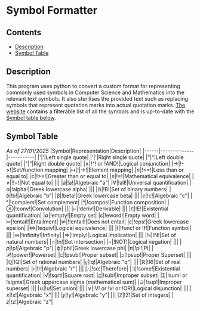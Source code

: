 # Symbol Formatter
## Contents
- [Description](#description)
- [Symbol Table](#symbol-table)

## Description
This program uses python to convert a custom format for representing commonly used symbols in Computer Science and Mathematics into the relevant text symbols. It also sterilises the provided text such as replacing symbols that represent quotation marks into actual quotation marks.
[The website](index.html) contains a filterable list of all the symbols and is up-to-date with the [Symbol table below](#symbol-table).

## Symbol Table
_As of 27/01/2025_
|Symbol|Representation|Description|
|------|--------------|-----------|
|'|‘|Left single quote|
|'|’|Right single quote|
|"|“|Left double quote|
|"|”|Right double quote|
|∧|!^! or !AND!|Logical conjunction|
|→|!->!|Set/function mapping|
|↦|!\|->!|Element mapping|
|≤|!<=!|Less than or equal to|
|≥|!>=!|Greater than or equal to|
|≡|!=!|Mathematical equivalence|
|≠|!!=!|Not equal to|
|||
|𝑎|!a!|Algebraic "a"|
|∀|!all!|Universal quantification|
|α|!alpha!|Greek lowercase alpha|
|||
|𝔹|!B!|Set of binary numbers|
|𝑏|!b!|Algebraic "b"|
|β|!beta!|Greek lowercase beta|
|||
|𝑐|!c!|Algebraic "c"|
|ᶜ|!complem!|Set complement|
|ᵒ|!compos!|Function composition|
|⊗|!conv!|Convolution|
|||
|⊢|!deriv!|Derivable|
|||
|∈|!E!|Existential quantification|
|∅|!empty!|Empty set|
|ε|!eword!|Empty word|
|⊨|!entail!|Entailment|
|⊭|!!entail!|Does not entail|
|ε|!eps!|Greek lowercase epsilon|
|⇔|!equiv!|Logical equivalence|
|||
|𝑓|!func! or !f!|Function symbol|
|||
|∞|!infinity!|Infinity|
|⇒|!imply!|Logical implication|
|||
|ℕ|!N!|Set of natural numbers|
|∩|!n!|Set intersection|
|¬|!NOT!|Logical negation|
|||
|𝑝|!p!|Algebraic "p"|
|ϕ|!phi!|Greek lowercase phi|
|π|!pi!|Pi|
|𝒫|!power!|Powerset|
|⊂|!psub!|Proper subset|
|⊃|!psup!|Proper Superset|
|||
|ℚ|!Q!|Set of rational numbers|
|𝑞|!q!|Algebraic "q"|
|||
|ℝ|!R!|Set of real numbers|
|𝑟|!r!|Algebraic "r"|
|||
|∴|!so!|Therefore|
|∃|!some!|Existential quantification|
|√|!sqrt!|Square root|
|⊆|!sub!|Improper subset|
|Σ|!sum! or !sigma!|Greek uppercase sigma (mathematical sum)|
|⊇|!sup!|Improper superset|
|||
|∪|!u!|Set union|
|||
|∨|!V! or !v! or !OR!|Logical disjunction|
|||
|𝑥|!x!|Algebraic "x"|
|||
|𝑦|!y!|Algebraic "y"|
|||
|ℤ|!Z!|Set of integers|
|𝑧|!z!|Algebraic "z"|

